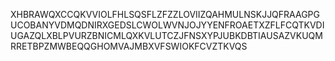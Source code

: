 XHBRAWQXCCQKVVIOLFHLSQSFLZFZZLOVIIZQAHMULNSKJJQFRAAGPGUCOBANYVDMQDNIRXGEDSLCWOLWVNJOJYYENFROAETXZFLFCQTKVDIUGAZQLXBLPVURZBNICMLQXKVLUTCZJFNSXYPJUBKDBTIAUSAZVKUQMRRETBPZMWBEQQGHOMVAJMBXVFSWIOKFCVZTKVQS